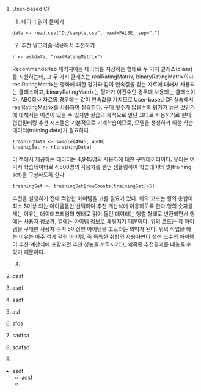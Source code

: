 1. User-based CF
    1. 데이터 읽어 들이기
    ```
    data <- read.csv("D:/sample.csv", head=FALSE, sep=",")
    ```
    2. 추천 알고리즘 적용해서 추천하기
    ```
    r <- as(data, "realRatingMatrix")
    ```
    Recommenderlab 패키지에는 데이터를 저장하는 형태로 두 가지 클래스(class)를 지원하는데, 그 두 가지 클래스는 realRatingMatrix, binaryRatingMatrix이다. realRatingMatrix는 영화에 대한 평가와 같이 연속값을 갖는 자료에 대해서 사용되는 클래스이고, binaryRatingMatrix는 평가가 이진수인 경우에 사용되는 클래스이다. ABC회사 자료의 경우에는 값이 연속값을 가지므로 User-based CF 실습에서 realRatingMatrix를 사용하여 실습한다. 구매 횟수가 많을수록 평가가 높은 것인가에 대해서는 이견이 있을 수 있지만 실습의 목적으로 일단 그대로 사용하기로 한다.
    협헙필터링 추천 시스템은 기본적으로 기계학습이므로, 모델을 생성하기 위한 학습데이터(training data)가 필요하다.
    ```
    trainingData <- sample(4945, 4500)
    trainigSet <- r[trainingData]
    ```
    이 책에서 제공하는 데이터는 4,945명의 사용자에 대한 구매데이터이다. 우리는 여기서 학습데이터로 4,500명의 사용자를 랜덤 샘플링하여 학습데이터 셋(training set)을 구성하도록 한다.

    ```
    trainingSet <- trainingSet[rowCounts(trainingSet)>5]
    ```
    추천을 실행하기 전에 적합한 아이템을 고를 필요가 있다. 위의 코드는 행의 총합이 최소 5이상 되는 아이템들만 선택하여 추천 계산식에 이용하도록 한다.행의 숫자를 세는 이유는 데이터프레임의 형태로 읽어 들인 데이터는 행렬 형태로 변환되면서 행에는 사용자 정보가, 열에는 아이템 정보로 채워지기 때문이다. 위의 코드는 각 아이템을 구매한 사용자 수가 5이상인 아이템을 고르라는 의미가 된다. 위의 작업을 하는 이유는 아주 적게 팔린 아이템, 즉 독특한 취향의 사용자만이 찾는 소수의 아이템이 추천 계산식에 포함되면 추천 성능을 저하시키고, 왜곡된 추천결과를 내놓을 수 있기 때문이다.

    3.

1. dasf
  1. asdf
  2. asdf
  3. asf
4. sfda

1. sadfsa
  2. sdafsd
  3.


- asdf
  - adsf
  -
